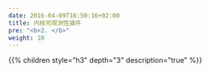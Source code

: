 ```yaml
---
date: 2016-04-09T16:50:16+02:00
title: 内核可观测性插件
pre: "<b>2. </b>"
weight: 10
---
```


{{% children style="h3" depth="3" description="true" %}}